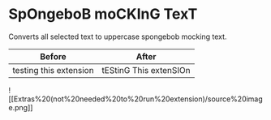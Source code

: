 # SpOngeboB moCKInG TexT

Converts all selected text to uppercase spongebob mocking text.

Before|After
-|-
testing this extension|tEStinG This extenSIOn


![[Extras%20(not%20needed%20to%20run%20extension)/source%20image.png]]
